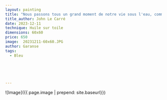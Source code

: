 ```yaml
---
layout: painting
title: "Nous passons tous un grand moment de notre vie sous l'eau, comme un iceberg. La plupart de nos pensées et de nos désirs ne sont pas exprimés. Nous vivons tous en permanence dans les conditions du secret." 
title_author: John Le Carré 
date: 2023-12-11
technique: Huile sur toile 
dimensions: 60x60
price: 650
image:  20231211-60x60.JPG
author: Garanse
tags:
  - Bleu
  
  
  
  
  
---
```

![Image]({{ page.image | prepend: site.baseurl}})

